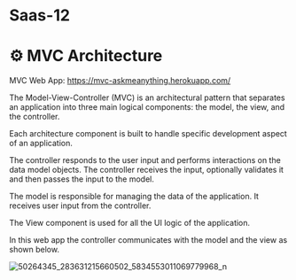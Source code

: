 # Saas-12

# :gear: **MVC Architecture**

MVC Web App: https://mvc-askmeanything.herokuapp.com/

The Model-View-Controller (MVC) is an architectural pattern that separates an application into three main logical components: the model, the view, and the controller.

Each architecture component is built to handle specific development aspect of an application.

The controller responds to the user input and performs interactions on the data model objects. The controller receives the input, optionally validates it and then passes the input to the model.

The model is responsible for managing the data of the application. It receives user input from the controller.

The View component is used for all the UI logic of the application.

In this web app the controller communicates with the model and the view as shown below.

![50264345_283631215660502_5834553011069779968_n](https://user-images.githubusercontent.com/75037224/125198541-ec12d500-e26a-11eb-9e6f-d2336c9e981d.png)

